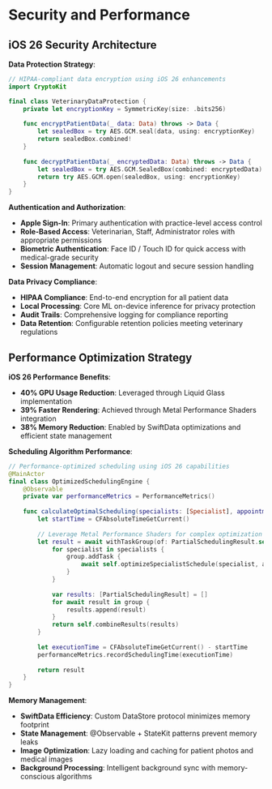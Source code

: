 # Security and Performance

## iOS 26 Security Architecture

**Data Protection Strategy**:
```swift
// HIPAA-compliant data encryption using iOS 26 enhancements
import CryptoKit

final class VeterinaryDataProtection {
    private let encryptionKey = SymmetricKey(size: .bits256)
    
    func encryptPatientData(_ data: Data) throws -> Data {
        let sealedBox = try AES.GCM.seal(data, using: encryptionKey)
        return sealedBox.combined!
    }
    
    func decryptPatientData(_ encryptedData: Data) throws -> Data {
        let sealedBox = try AES.GCM.SealedBox(combined: encryptedData)
        return try AES.GCM.open(sealedBox, using: encryptionKey)
    }
}
```

**Authentication and Authorization**:
- **Apple Sign-In**: Primary authentication with practice-level access control
- **Role-Based Access**: Veterinarian, Staff, Administrator roles with appropriate permissions
- **Biometric Authentication**: Face ID / Touch ID for quick access with medical-grade security
- **Session Management**: Automatic logout and secure session handling

**Data Privacy Compliance**:
- **HIPAA Compliance**: End-to-end encryption for all patient data
- **Local Processing**: Core ML on-device inference for privacy protection
- **Audit Trails**: Comprehensive logging for compliance reporting
- **Data Retention**: Configurable retention policies meeting veterinary regulations

## Performance Optimization Strategy

**iOS 26 Performance Benefits**:
- **40% GPU Usage Reduction**: Leveraged through Liquid Glass implementation
- **39% Faster Rendering**: Achieved through Metal Performance Shaders integration
- **38% Memory Reduction**: Enabled by SwiftData optimizations and efficient state management

**Scheduling Algorithm Performance**:
```swift
// Performance-optimized scheduling using iOS 26 capabilities
@MainActor
final class OptimizedSchedulingEngine {
    @Observable
    private var performanceMetrics = PerformanceMetrics()
    
    func calculateOptimalScheduling(specialists: [Specialist], appointments: [Appointment]) async -> SchedulingResult {
        let startTime = CFAbsoluteTimeGetCurrent()
        
        // Leverage Metal Performance Shaders for complex optimization
        let result = await withTaskGroup(of: PartialSchedulingResult.self) { group in
            for specialist in specialists {
                group.addTask {
                    await self.optimizeSpecialistSchedule(specialist, appointments: appointments)
                }
            }
            
            var results: [PartialSchedulingResult] = []
            for await result in group {
                results.append(result)
            }
            return self.combineResults(results)
        }
        
        let executionTime = CFAbsoluteTimeGetCurrent() - startTime
        performanceMetrics.recordSchedulingTime(executionTime)
        
        return result
    }
}
```

**Memory Management**:
- **SwiftData Efficiency**: Custom DataStore protocol minimizes memory footprint
- **State Management**: @Observable + StateKit patterns prevent memory leaks
- **Image Optimization**: Lazy loading and caching for patient photos and medical images
- **Background Processing**: Intelligent background sync with memory-conscious algorithms
